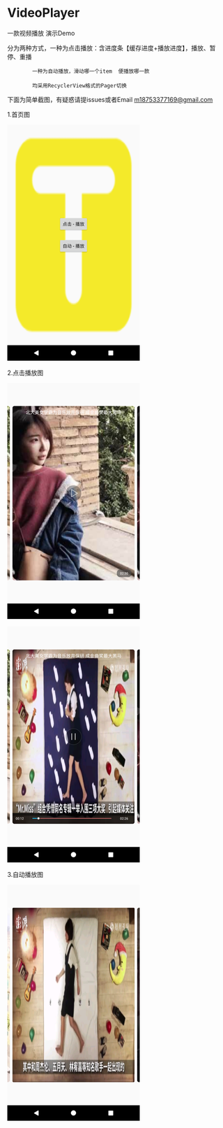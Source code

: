 # VideoPlayer 
一款视频播放 演示Demo

分为两种方式，一种为点击播放：含进度条【缓存进度+播放进度】，播放、暂停、重播

            一种为自动播放，滑动哪一个item  便播放哪一款

            均采用RecyclerView格式的Pager切换

下面为简单截图，有疑惑请提issues或者Email m18753377169@gmail.com

1.首页图

![art](https://github.com/treasurect/VideoPlayer/blob/master/art/pic_page_main.png)

2.点击播放图

![art](https://github.com/treasurect/VideoPlayer/blob/master/art/pic_page_click_1.png)

![art](https://github.com/treasurect/VideoPlayer/blob/master/art/pic_page_click_2.png)

3.自动播放图

![art](https://github.com/treasurect/VideoPlayer/blob/master/art/pic_page_auto.png)
